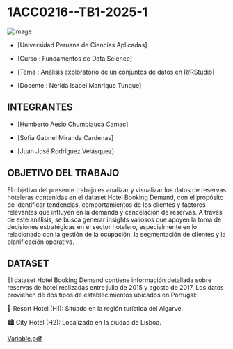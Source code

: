 # 1ACC0216--TB1-2025-1

![image](https://github.com/user-attachments/assets/b47b251e-e65c-46c3-a1a4-f0c28ab554dc)

- [Universidad Peruana de Ciencias Aplicadas]

- [Curso : Fundamentos de Data Science]

- [Tema : Análisis exploratorio de un conjuntos de datos en R/RStudio]

- [Docente : Nérida Isabel Manrique Tunque]
## INTEGRANTES

- [Humberto Aesio Chumbiauca Camac]

- [Sofia Gabriel Miranda Cardenas]

- [Juan José Rodríguez Velásquez]
## OBJETIVO DEL TRABAJO

El objetivo del presente trabajo es analizar y visualizar los datos de reservas hoteleras contenidas en el dataset Hotel Booking Demand, con el propósito de identificar tendencias, comportamientos de los clientes y factores relevantes que influyen en la demanda y cancelación de reservas. A través de este análisis, se busca generar insights valiosos que apoyen la toma de decisiones estratégicas en el sector hotelero, especialmente en lo relacionado con la gestión de la ocupación, la segmentación de clientes y la planificación operativa.

## DATASET

El dataset Hotel Booking Demand contiene información detallada sobre reservas de hotel realizadas entre julio de 2015 y agosto de 2017. Los datos provienen de dos tipos de establecimientos ubicados en Portugal:

🏨 Resort Hotel (H1): Situado en la región turística del Algarve.

🏙️ City Hotel (H2): Localizado en la ciudad de Lisboa.

[Variable.pdf](https://github.com/user-attachments/files/20140331/Variable.pdf)


